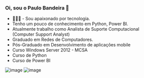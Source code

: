 ### Oi, sou o Paulo Bandeira 👋

  -  👨🏻‍💻 - Sou apaixonado por tecnologia.
  -  Tenho um pouco de conhecimento em Python, Power BI.
  -  Atualmente trabalho como Analista de Suporte Computacional (Computer Support Analyst)
  -  Graduado em Redes de Computadores.
  -  Pós-Graduado em Desenvolvimento de aplicações mobile
  -  Curso Windows Server 2012 - MCSA
  -  Curso de Python 
  -  Curso de Power BI


![image](https://user-images.githubusercontent.com/118223817/223816298-42b299e1-3843-406f-866f-e03df1209887.png)
![image](https://user-images.githubusercontent.com/118223817/223816650-883d0aea-7021-4673-b47e-4427a18193ee.png)

          
<!--

            
          
**paulimbandeira/paulimbandeira** is a ✨ _special_ ✨ repository because its `README.md` (this file) appears on your GitHub profile.

Here are some ideas to get you started:

- 🔭 I’m currently working on ...
- 🌱 I’m currently learning ...
- 👯 I’m looking to collaborate on ...
- 🤔 I’m looking for help with ...
- 💬 Ask me about ...
- 📫 How to reach me: ...
- 😄 Pronouns: ...
- ⚡ Fun fact: ...
-->
